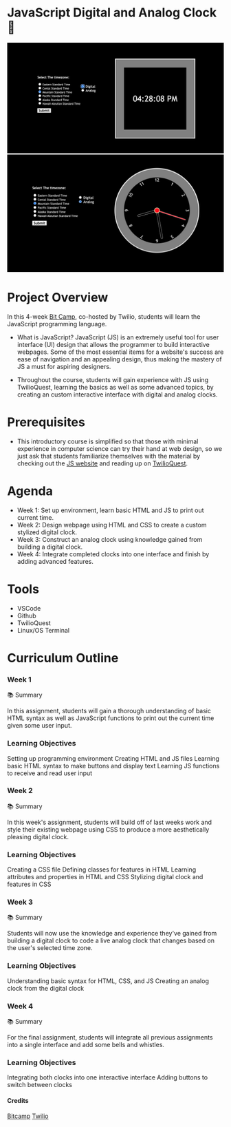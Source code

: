 

# JavaScript Digital and Analog Clock  🚀
![Digital Clock](/digital.png)
![Analog Clock](/analog.png)

# Project Overview

 In this 4-week [Bit Camp](https://github.com/bitprj/BitCamp/tree/master/Javascript), co-hosted by Twilio, students will learn the JavaScript programming language.

* What is JavaScript? JavaScript (JS) is an extremely useful tool for user interface (UI) design that allows the programmer to build interactive webpages. Some of the most essential items for a website's success are ease of navigation and an appealing design, thus making the mastery of JS a must for aspiring designers.

* Throughout the course, students will gain experience with JS using TwilioQuest, learning the basics as well as some advanced topics, by creating an custom interactive interface with digital and analog clocks.

# Prerequisites

* This introductory course is simplified so that those with minimal experience in computer science can try their hand at web design, so we just ask that students familiarize themselves with the material by checking out the [JS website](https://www.javascript.com/) and reading up on [TwilioQuest](https://www.twilio.com/quest).

# Agenda

* Week 1: Set up environment, learn basic HTML and JS to print out current time.
* Week 2: Design webpage using HTML and CSS to create a custom stylized digital clock.
* Week 3: Construct an analog clock using knowledge gained from building a digital clock.
* Week 4: Integrate completed clocks into one interface and finish by adding advanced features.

# Tools

* VSCode
* Github
* TwilioQuest
* Linux/OS Terminal

# Curriculum Outline

### Week 1

📚 Summary

In this assignment, students will gain a thorough understanding of basic HTML syntax as well as JavaScript functions to print out the current time given some user input.

### Learning Objectives

Setting up programming environment
Creating HTML and JS files
Learning basic HTML syntax to make buttons and display text
Learning JS functions to receive and read user input

### Week 2

📚 Summary

In this week's assignment, students will build off of last weeks work and style their existing webpage using CSS to produce a more aesthetically pleasing digital clock.

### Learning Objectives

Creating a CSS file
Defining classes for features in HTML
Learning attributes and properties in HTML and CSS
Stylizing digital clock and features in CSS

### Week 3

📚 Summary

Students will now use the knowledge and experience they've gained from building a digital clock to code a live analog clock that changes based on the user's selected time zone.

###  Learning Objectives

Understanding basic syntax for HTML, CSS, and JS
Creating an analog clock from the digital clock

### Week 4

📚 Summary

For the final assignment, students will integrate all previous assignments into a single interface and add some bells and whistles.

### Learning Objectives

Integrating both clocks into one interactive interface
Adding buttons to switch between clocks

#### Credits
[Bitcamp](https://github.com/bitprj/BitCamp)
[Twilio](https://www.twilio.com/quest)
